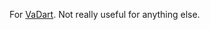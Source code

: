For [VaDart](http://www.bitfalls.com/2014/02/vadart-up-to-date-dart-vagrant-box.html). Not really useful for anything else.
